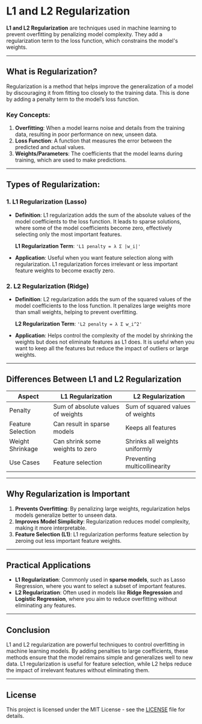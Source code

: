 # L1 and L2 Regularization

**L1 and L2 Regularization** are techniques used in machine learning to prevent overfitting by penalizing model complexity. They add a regularization term to the loss function, which constrains the model's weights.

---

## What is Regularization?

Regularization is a method that helps improve the generalization of a model by discouraging it from fitting too closely to the training data. This is done by adding a penalty term to the model’s loss function.

### Key Concepts:

1. **Overfitting**: When a model learns noise and details from the training data, resulting in poor performance on new, unseen data.
2. **Loss Function**: A function that measures the error between the predicted and actual values.
3. **Weights/Parameters**: The coefficients that the model learns during training, which are used to make predictions.

---

## Types of Regularization:

### 1. L1 Regularization (Lasso)

- **Definition**: L1 regularization adds the sum of the absolute values of the model coefficients to the loss function. It leads to sparse solutions, where some of the model coefficients become zero, effectively selecting only the most important features.
  
  **L1 Regularization Term**:
  `'L1 penalty = λ Σ |w_i|'`
  
- **Application**: Useful when you want feature selection along with regularization. L1 regularization forces irrelevant or less important feature weights to become exactly zero.

### 2. L2 Regularization (Ridge)

- **Definition**: L2 regularization adds the sum of the squared values of the model coefficients to the loss function. It penalizes large weights more than small weights, helping to prevent overfitting.
  
  **L2 Regularization Term**:
  `'L2 penalty = λ Σ w_i^2'`
  
- **Application**: Helps control the complexity of the model by shrinking the weights but does not eliminate features as L1 does. It is useful when you want to keep all the features but reduce the impact of outliers or large weights.

---

## Differences Between L1 and L2 Regularization

| Aspect               | L1 Regularization                  | L2 Regularization                  |
|----------------------|------------------------------------|------------------------------------|
| Penalty               | Sum of absolute values of weights  | Sum of squared values of weights   |
| Feature Selection     | Can result in sparse models        | Keeps all features                 |
| Weight Shrinkage      | Can shrink some weights to zero    | Shrinks all weights uniformly      |
| Use Cases             | Feature selection                 | Preventing multicollinearity       |

---

## Why Regularization is Important

1. **Prevents Overfitting**: By penalizing large weights, regularization helps models generalize better to unseen data.
2. **Improves Model Simplicity**: Regularization reduces model complexity, making it more interpretable.
3. **Feature Selection (L1)**: L1 regularization performs feature selection by zeroing out less important feature weights.

---

## Practical Applications

- **L1 Regularization**: Commonly used in **sparse models**, such as Lasso Regression, where you want to select a subset of important features.
- **L2 Regularization**: Often used in models like **Ridge Regression** and **Logistic Regression**, where you aim to reduce overfitting without eliminating any features.

---

## Conclusion

L1 and L2 regularization are powerful techniques to control overfitting in machine learning models. By adding penalties to large coefficients, these methods ensure that the model remains simple and generalizes well to new data. L1 regularization is useful for feature selection, while L2 helps reduce the impact of irrelevant features without eliminating them.

---

## License

This project is licensed under the MIT License - see the [LICENSE](LICENSE) file for details.
